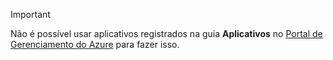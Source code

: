 > [!IMPORTANT]
> Não é possível usar aplicativos registrados na guia **Aplicativos** no [Portal de Gerenciamento do Azure](https://manage.windowsazure.com/) para fazer isso.
> 
> 

